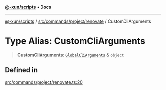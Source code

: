 [**@-xun/scripts**](../../../../../README.md) • **Docs**

***

[@-xun/scripts](../../../../../README.md) / [src/commands/project/renovate](../README.md) / CustomCliArguments

# Type Alias: CustomCliArguments

> **CustomCliArguments**: [`GlobalCliArguments`](../../../../configure/type-aliases/GlobalCliArguments.md) & `object`

## Defined in

[src/commands/project/renovate.ts:20](https://github.com/Xunnamius/xscripts/blob/ce701f3d57da9f82ee0036320bc62d5c51233011/src/commands/project/renovate.ts#L20)
